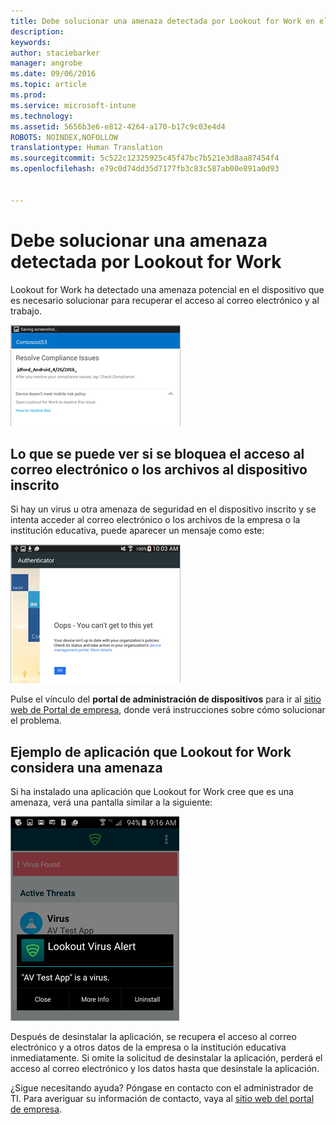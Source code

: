 ```yaml
---
title: Debe solucionar una amenaza detectada por Lookout for Work en el dispositivo Android | Microsoft Intune
description: 
keywords: 
author: staciebarker
manager: angrobe
ms.date: 09/06/2016
ms.topic: article
ms.prod: 
ms.service: microsoft-intune
ms.technology: 
ms.assetid: 5656b3e6-e812-4264-a170-b17c9c03e4d4
ROBOTS: NOINDEX,NOFOLLOW
translationtype: Human Translation
ms.sourcegitcommit: 5c522c12325925c45f47bc7b521e3d8aa87454f4
ms.openlocfilehash: e79c0d74dd35d7177fb3c83c587ab00e891a0d93


---
```


# Debe solucionar una amenaza detectada por Lookout for Work

Lookout for Work ha detectado una amenaza potencial en el dispositivo que es necesario solucionar para recuperar el acceso al correo electrónico y al trabajo.

![Lookout for Work ha detectado una amenaza en el dispositivo](./media/lookout-threat-found-android.png)

## Lo que se puede ver si se bloquea el acceso al correo electrónico o los archivos al dispositivo inscrito

Si hay un virus u otra amenaza de seguridad en el dispositivo inscrito y se intenta acceder al correo electrónico o los archivos de la empresa o la institución educativa, puede aparecer un mensaje como este:

![Mensaje de error de Lookout for Work con vínculo al sitio web de Portal de empresa](./media/lookout-go-to-device-management-portal-android.png)

Pulse el vínculo del **portal de administración de dispositivos** para ir al [sitio web de Portal de empresa](http://portal.manage.microsoft.com), donde verá instrucciones sobre cómo solucionar el problema.

## Ejemplo de aplicación que Lookout for Work considera una amenaza

Si ha instalado una aplicación que Lookout for Work cree que es una amenaza, verá una pantalla similar a la siguiente:

![ejemplo de mensaje de alerta de virus de Lookout for Work](./media/lookout-virus-alert-android.png)

Después de desinstalar la aplicación, se recupera el acceso al correo electrónico y a otros datos de la empresa o la institución educativa inmediatamente. Si omite la solicitud de desinstalar la aplicación, perderá el acceso al correo electrónico y los datos hasta que desinstale la aplicación.

¿Sigue necesitando ayuda? Póngase en contacto con el administrador de TI. Para averiguar su información de contacto, vaya al [sitio web del portal de empresa](http://portal.manage.microsoft.com).





<!--HONumber=Sep16_HO2-->


